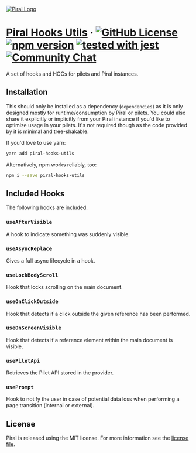 [![Piral Logo](https://github.com/smapiot/piral/raw/main/docs/assets/logo.png)](https://piral.io)

# [Piral Hooks Utils](https://piral.io) &middot; [![GitHub License](https://img.shields.io/badge/license-MIT-blue.svg)](https://github.com/smapiot/piral/blob/main/LICENSE) [![npm version](https://img.shields.io/npm/v/piral-hooks-utils.svg?style=flat)](https://www.npmjs.com/package/piral-hooks-utils) [![tested with jest](https://img.shields.io/badge/tested_with-jest-99424f.svg)](https://jestjs.io) [![Community Chat](https://dcbadge.vercel.app/api/server/kKJ2FZmK8t?style=flat)](https://discord.gg/kKJ2FZmK8t)

A set of hooks and HOCs for pilets and Piral instances.

## Installation

This should only be installed as a dependency (`dependencies`) as it is only designed mostly for runtime/consumption by Piral or pilets. You could also share it explicitly or implicitly from your Piral instance if you'd like to optimize usage in your pilets. It's not required though as the code provided by it is minimal and tree-shakable.

If you'd love to use yarn:

```sh
yarn add piral-hooks-utils
```

Alternatively, npm works reliably, too:

```sh
npm i --save piral-hooks-utils
```

## Included Hooks

The following hooks are included.

### `useAfterVisible`

A hook to indicate something was suddenly visible.

### `useAsyncReplace`

Gives a full async lifecycle in a hook.

### `useLockBodyScroll`

Hook that locks scrolling on the main document.

### `useOnClickOutside`

Hook that detects if a click outside the given reference has been performed.

### `useOnScreenVisible`

Hook that detects if a reference element within the main document is visible.

### `usePiletApi`

Retrieves the Pilet API stored in the provider.

### `usePrompt`

Hook to notify the user in case of potential data loss when performing a page transition (internal or external).

## License

Piral is released using the MIT license. For more information see the [license file](./LICENSE).
